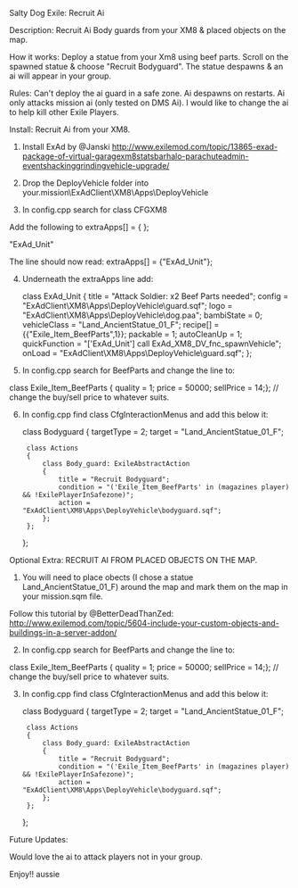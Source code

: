 Salty Dog Exile: Recruit Ai

Description: Recruit Ai Body guards from your XM8 & placed objects on the map. 

How it works: Deploy a statue from your Xm8 using beef parts. Scroll on the spawned statue & choose "Recruit Bodyguard". The statue despawns & an ai will appear in your group. 

Rules: Can't deploy the ai guard in a safe zone. Ai despawns on restarts. Ai only attacks mission ai (only tested on DMS Ai).
I would like to change the ai to help kill other Exile Players.


Install: Recruit Ai from your XM8.

1. Install ExAd by @Janski http://www.exilemod.com/topic/13865-exad-package-of-virtual-garagexm8statsbarhalo-parachuteadmin-eventshackinggrindingvehicle-upgrade/

2. Drop the DeployVehicle folder into your.mission\ExAdClient\XM8\Apps\DeployVehicle

3. In config.cpp search for class CFGXM8

Add the following to extraApps[] = { };

"ExAd_Unit" 

The line should now read:  extraApps[] = {"ExAd_Unit"};

4. Underneath the extraApps line add:

	class ExAd_Unit
	{
		title = "Attack Soldier: x2 Beef Parts needed";
		config = "ExAdClient\XM8\Apps\DeployVehicle\guard.sqf";
		logo = "ExAdClient\XM8\Apps\DeployVehicle\dog.paa";
		bambiState = 0;
		vehicleClass = "Land_AncientStatue_01_F";
		recipe[] = {{"Exile_Item_BeefParts",1}};
		packable = 1;
		autoCleanUp = 1;
		quickFunction = "['ExAd_Unit'] call ExAd_XM8_DV_fnc_spawnVehicle";
		onLoad = "ExAdClient\XM8\Apps\DeployVehicle\guard.sqf";
	};

5. In config.cpp search for BeefParts and change the line to:

class Exile_Item_BeefParts			{ quality = 1; price = 50000; sellPrice = 14;}; // change the buy/sell price to whatever suits.

6. In config.cpp find class CfgInteractionMenus and add this below it:

	class Bodyguard
	{
		targetType = 2;
		target = "Land_AncientStatue_01_F";

		class Actions 
		{
			class Body_guard: ExileAbstractAction
			{
				title = "Recruit Bodyguard";
				condition = "('Exile_Item_BeefParts' in (magazines player) && !ExilePlayerInSafezone)";
				action = "ExAdClient\XM8\Apps\DeployVehicle\bodyguard.sqf";
			};
		};
	};
	

Optional Extra: RECRUIT AI FROM PLACED OBJECTS ON THE MAP.

1. You will need to place obects (I chose a statue Land_AncientStatue_01_F) around the map and mark them on the map in your mission.sqm file.

Follow this tutorial by @BetterDeadThanZed: http://www.exilemod.com/topic/5604-include-your-custom-objects-and-buildings-in-a-server-addon/

2. In config.cpp search for BeefParts and change the line to:

class Exile_Item_BeefParts	{ quality = 1; price = 50000; sellPrice = 14;}; // change the buy/sell price to whatever suits.

3. In config.cpp find class CfgInteractionMenus and add this below it:

	class Bodyguard
	{
		targetType = 2;
		target = "Land_AncientStatue_01_F";

		class Actions 
		{
			class Body_guard: ExileAbstractAction
			{
				title = "Recruit Bodyguard";
				condition = "('Exile_Item_BeefParts' in (magazines player) && !ExilePlayerInSafezone)";
				action = "ExAdClient\XM8\Apps\DeployVehicle\bodyguard.sqf";
			};
		};
	};	

Future Updates:

Would love the ai to attack players not in your group.

Enjoy!!
aussie
